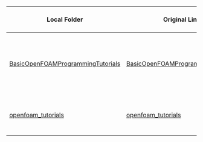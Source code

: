 | Local Folder | Original Link | Last Update Date | OpenFOAM Version | Description |
| --- | --- | --- | --- | --- |
| [BasicOpenFOAMProgrammingTutorials](BasicOpenFOAMProgrammingTutorials) | [BasicOpenFOAMProgrammingTutorials](https://github.com/UnnamedMoose/BasicOpenFOAMProgrammingTutorials/tree/a4016987288e534320f2981341ca077800407fcc) | Aug 6, 2021 | 9 | Introduces basic C++ concepts to beginner users of the OpenFOAM open-source CFD libraries. |
| [openfoam_tutorials](openfoam_tutorials) | [openfoam_tutorials](https://github.com/openfoamtutorials/openfoam_tutorials/tree/36c82d86388bdfd67aec4743cac3294d63fdb415) | Jan 29, 2017 | 2.4.x | OpenFOAM tutorial cases with comprehensive instructions. |
